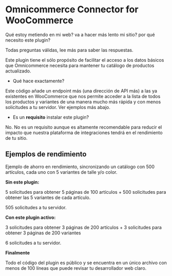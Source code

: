 # Omnicommerce Connector for WooCommerce

Qué estoy metiendo en mi web? va a hacer más lento mi sitio? por qué necesito este plugin?

Todas preguntas válidas, lee más para saber las respuestas.

Este plugin tiene el sólo propósito de facilitar el acceso a los datos básicos que Omnicommerce necesita para mantener tu catálogo de productos actualizado.

* Qué hace exactamente?

Este código añade un endpoint más (una dirección de API más) a las ya existentes en WooCommerce que nos permite acceder a la lista de todos los productos y variantes de una manera mucho más rápida y con menos solicitudes a tu servidor. Ver ejemplos más abajo.

* Es un **requisito** instalar este plugin?

No. No es un requisito aunque es altamente recomendable para reducir el impacto que nuestra plataforma de integraciones tendrá en el rendimiento de tu sitio.




## Ejemplos de rendimiento

Ejemplo de ahorro en rendimiento, sincronizando un catálogo con 500 artículos, cada uno con 5 variantes de talle y/o color.

**Sin este plugin:**

5 solicitudes para obtener 5 páginas de 100 artículos + 500 solicitudes para obtener las 5 variantes de cada artículo.

505 solicitudes a tu servidor.


**Con este plugin activo:**

3 solicitudes para obtener 3 páginas de 200 artículos + 3 solicitudes para obtener 3 páginas de 200 variantes

6 solicitudes a tu servidor.


**Finalmente**

Todo el código del plugin es público y se encuentra en un único archivo con menos de 100 líneas que puede revisar tu desarrollador web claro.
